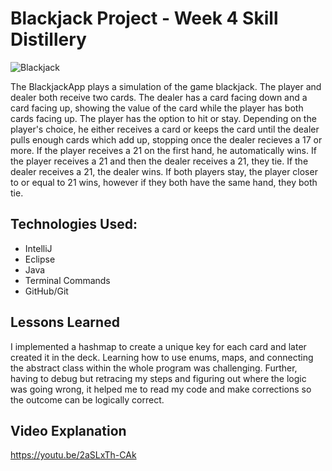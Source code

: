 # Blackjack Project - Week 4 Skill Distillery
![Blackjack](https://upload.wikimedia.org/wikipedia/commons/3/33/Blackjack21.jpg)

The BlackjackApp plays a simulation of the game blackjack. The player and dealer both receive two cards. The dealer has a card facing down and a card facing up, showing the value of the card while the player has both cards facing up. The player has the option to hit or stay. Depending on the player's choice, he either receives a card or keeps the card until the dealer pulls enough cards which add up, stopping once the dealer recieves a 17 or more. If the player receives a 21 on the first hand, he automatically wins. If the player receives a 21 and then the dealer receives a 21, they tie. If the dealer receives a 21, the dealer wins. If both players stay, the player closer to or equal to 21 wins, however if they both have the same hand, they both tie.

## Technologies Used:
- IntelliJ
- Eclipse
- Java
- Terminal Commands
- GitHub/Git

## Lessons Learned
I implemented a hashmap to create a unique key for each card and later created it in the deck. Learning how to use enums, maps, and connecting the abstract class within the whole program was challenging. Further, having to debug but retracing my steps and figuring out where the logic was going wrong, it helped me to read my code and make corrections so the outcome can be logically correct.

## Video Explanation
https://youtu.be/2aSLxTh-CAk
